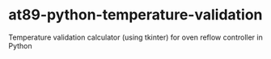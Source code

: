 # at89-python-temperature-validation
Temperature validation calculator (using tkinter) for oven reflow controller in Python
